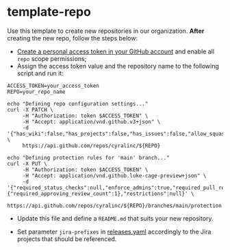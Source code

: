 # template-repo

Use this template to create new repositories in our organization. **After** creating the new repo, follow the steps below:

* [Create a personal access token in your GitHub account](https://docs.github.com/en/github/authenticating-to-github/creating-a-personal-access-token) and enable all `repo` scope permissions;
* Assign the access token value and the repository name to the following script and run it:

```
ACCESS_TOKEN=your_access_token
REPO=your_repo_name

echo "Defining repo configuration settings..."
curl -X PATCH \
     -H "Authorization: token $ACCESS_TOKEN" \
     -H "Accept: application/vnd.github.v3+json" \
     -d '{"has_wiki":false,"has_projects":false,"has_issues":false,"allow_squash_merge":true,"allow_merge_commit":false,"allow_rebase_merge":false,"delete_branch_on_merge":true,"auto_merge":false}' \
     https://api.github.com/repos/cyralinc/${REPO}

echo "Defining protection rules for 'main' branch..."
curl -X PUT \
     -H "Authorization: token $ACCESS_TOKEN" \
     -H "Accept: application/vnd.github.luke-cage-preview+json" \
     -d '{"required_status_checks":null,"enforce_admins":true,"required_pull_request_reviews":{"required_approving_review_count":1},"restrictions":null}' \
     https://api.github.com/repos/cyralinc/${REPO}/branches/main/protection
```

* Update this file and define a `README.md` that suits your new repository.

* Set parameter `jira-prefixes` in [releases.yaml](.github/workflows/releases.yaml) accordingly to the Jira projects that should be referenced.